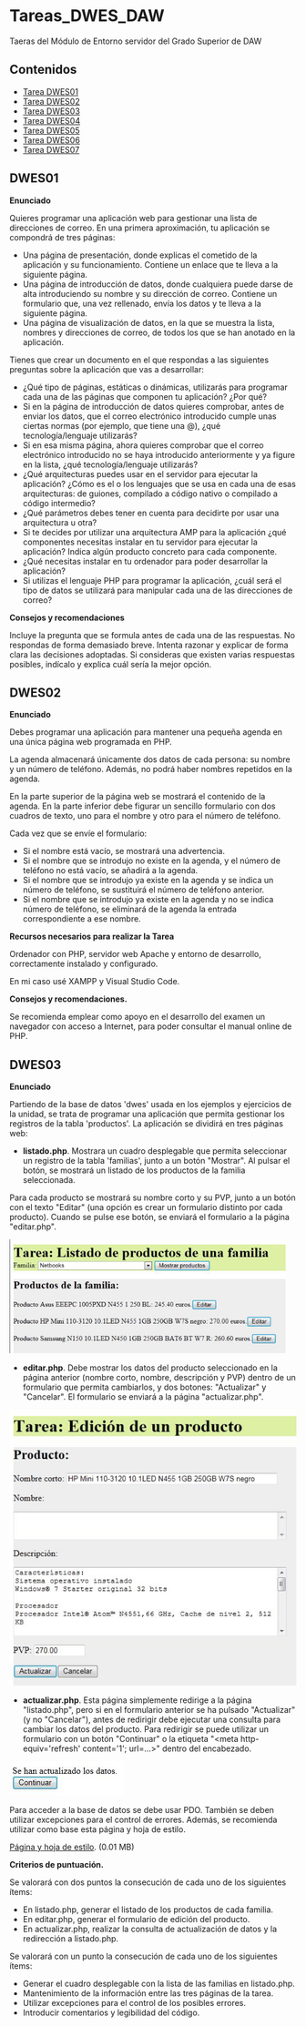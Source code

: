 # Tareas_DWES_DAW
Taeras del Módulo de Entorno servidor del Grado Superior de DAW
## Contenidos
  - [Tarea DWES01](#DWES01)
  - [Tarea DWES02](#DWES02)
  - [Tarea DWES03](#DWES03)
  - [Tarea DWES04](#DWES04)
  - [Tarea DWES05](#DWES05)
  - [Tarea DWES06](#DWES06)
  - [Tarea DWES07](#DWES07)


## DWES01

__Enunciado__
 
Quieres programar una aplicación web para gestionar una lista de direcciones de correo. En una primera aproximación, tu aplicación se compondrá de tres páginas:

 - Una página de presentación, donde explicas el cometido de la aplicación y su funcionamiento. Contiene un enlace que te lleva a la siguiente página.
 - Una página de introducción de datos, donde cualquiera puede darse de alta introduciendo su nombre y su dirección de correo. Contiene un formulario que, una vez rellenado, envía los datos y te lleva a la siguiente página.
 - Una página de visualización de datos, en la que se muestra la lista, nombres y direcciones de correo, de todos los que se han anotado en la aplicación.

Tienes que crear un documento en el que respondas a las siguientes preguntas sobre la aplicación que vas a desarrollar:
 - ¿Qué tipo de páginas, estáticas o dinámicas, utilizarás para programar cada una de las páginas que componen tu aplicación? ¿Por qué?
 - Si en la página de introducción de datos quieres comprobar, antes de enviar los datos, que el correo electrónico introducido cumple unas ciertas normas (por ejemplo, que tiene una @), ¿qué tecnología/lenguaje utilizarás?
 - Si en esa misma página, ahora quieres comprobar que el correo electrónico introducido no se haya introducido anteriormente y ya figure en la lista, ¿qué tecnología/lenguaje utilizarás?
 - ¿Qué arquitecturas puedes usar en el servidor para ejecutar la aplicación? ¿Cómo es el o los lenguajes que se usa en cada una de esas arquitecturas: de guiones, compilado a código nativo o compilado a código intermedio?
 - ¿Qué parámetros debes tener en cuenta para decidirte por usar una arquitectura u otra?
 - Si te decides por utilizar una arquitectura AMP para la aplicación ¿qué componentes necesitas instalar en tu servidor para ejecutar la aplicación? Indica algún producto concreto para cada componente.
 - ¿Qué necesitas instalar en tu ordenador para poder desarrollar la aplicación?
 - Si utilizas el lenguaje PHP para programar la aplicación, ¿cuál será el tipo de datos se utilizará para manipular cada una de las direcciones de correo?

__Consejos y recomendaciones__

Incluye la pregunta que se formula antes de cada una de las respuestas.
No respondas de forma demasiado breve. Intenta razonar y explicar de forma clara las decisiones adoptadas.
Si consideras que existen varias respuestas posibles, indícalo y explica cuál sería la mejor opción.

## DWES02

__Enunciado__

Debes programar una aplicación para mantener una pequeña agenda en una única página web programada en PHP.

La agenda almacenará únicamente dos datos de cada persona: su nombre y un número de teléfono. Además, no podrá haber nombres repetidos en la agenda.

En la parte superior de la página web se mostrará el contenido de la agenda. En la parte inferior debe figurar un sencillo formulario con dos cuadros de texto, uno para el nombre y otro para el número de teléfono.

Cada vez que se envíe el formulario:
  - Si el nombre está vacío, se mostrará una advertencia.
  - Si el nombre que se introdujo no existe en la agenda, y el número de teléfono no está vacío, se añadirá a la agenda.
  - Si el nombre que se introdujo ya existe en la agenda y se indica un número de teléfono, se sustituirá el número de teléfono anterior.
  - Si el nombre que se introdujo ya existe en la agenda y no se indica número de teléfono, se eliminará de la agenda la entrada correspondiente a ese nombre.

__Recursos necesarios para realizar la Tarea__

Ordenador con PHP, servidor web Apache y entorno de desarrollo, correctamente instalado y configurado. 

En mi caso usé XAMPP y Visual Studio Code.

__Consejos y recomendaciones.__

Se recomienda emplear como apoyo en el desarrollo del examen un navegador con acceso a Internet, para poder consultar el manual online de PHP.

## DWES03

__Enunciado__

Partiendo de la base de datos 'dwes' usada en los ejemplos y ejercicios de la unidad, se trata de programar una aplicación que permita gestionar los registros de la tabla 'productos'. La aplicación se dividirá en tres páginas web:

  - __listado.php__. Mostrara un cuadro desplegable que permita seleccionar un registro de la tabla 'familias', junto a un botón "Mostrar". Al pulsar el botón, se mostrará un listado de los productos de la familia seleccionada.

   Para cada producto se mostrará su nombre corto y su PVP, junto a un botón con el texto "Editar" (una opción es crear un formulario distinto por cada producto). Cuando se pulse ese botón, se enviará el formulario a la página "editar.php".

   <img src="img_exmples/DWES03/DWES03_TAR_R01_listado_php.jpg" alt="listado.php" height="200">

   - __editar.php__. Debe mostrar los datos del producto seleccionado en la página anterior (nombre corto, nombre, descripción y PVP) dentro de un formulario que permita cambiarlos, y dos botones: "Actualizar" y "Cancelar". El formulario se enviará a la página "actualizar.php". 

 <img src="img_exmples/DWES03/DWES03_TAR_R02_editar_php.jpg" alt="editar.php" witdh="130">

 - __actualizar.php__. Esta página simplemente redirige a la página "listado.php", pero si en el formulario anterior se ha pulsado "Actualizar" (y no "Cancelar"), antes de redirigir debe ejecutar una consulta para cambiar los datos del producto. Para redirigir se puede utilizar un formulario con un botón "Continuar" o la etiqueta "<meta http-equiv='refresh' content='1'; url=…>" dentro del encabezado. 


 <img src="img_exmples/DWES03/DWES03_TAR_R03_actualizar_php.jpg" alt="actualizar.php">

 Para acceder a la base de datos se debe usar PDO. También se deben utilizar excepciones para el control de errores. Además, se recomienda utilizar como base esta página y hoja de estilo.

 [Página y hoja de estilo](https://aulavirtual35.educa.madrid.org/ies.lapaloma.madrid/pluginfile.php/124288/mod_assign/intro/DWES03/DWES03_recursos_tarea/DWES03_TAR_R04_plantillas.zip). (0.01 MB)

 __Criterios de puntuación.__

Se valorará con dos puntos la consecución de cada uno de los siguientes ítems:
  - En listado.php, generar el listado de los productos de cada familia.
  - En editar.php, generar el formulario de edición del producto.
  - En actualizar.php, realizar la consulta de actualización de datos y la redirección a listado.php.

Se valorará con un punto la consecución de cada uno de los siguientes ítems:
  - Generar el cuadro desplegable con la lista de las familias en listado.php.
  - Mantenimiento de la información entre las tres páginas de la tarea.
  - Utilizar excepciones para el control de los posibles errores.
  - Introducir comentarios y legibilidad del código.
 

 







